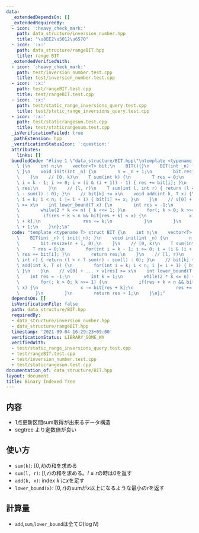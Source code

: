 ```yaml
---
data:
  _extendedDependsOn: []
  _extendedRequiredBy:
  - icon: ':heavy_check_mark:'
    path: data_structure/inversion_number.hpp
    title: "\u8EE2\u5012\u6570"
  - icon: ':x:'
    path: data_structure/rangeBIT.hpp
    title: range BIT
  _extendedVerifiedWith:
  - icon: ':heavy_check_mark:'
    path: test/inversion_number.test.cpp
    title: test/inversion_number.test.cpp
  - icon: ':x:'
    path: test/rangeBIT.test.cpp
    title: test/rangeBIT.test.cpp
  - icon: ':x:'
    path: test/static_range_inversions_query.test.cpp
    title: test/static_range_inversions_query.test.cpp
  - icon: ':x:'
    path: test/staticrangesum.test.cpp
    title: test/staticrangesum.test.cpp
  _isVerificationFailed: true
  _pathExtension: hpp
  _verificationStatusIcon: ':question:'
  attributes:
    links: []
  bundledCode: "#line 1 \"data_structure/BIT.hpp\"\ntemplate <typename T> struct BIT\
    \ {\n    int n;\n    vector<T> bit;\n    BIT(){}\n    BIT(int _n) { init(_n);\
    \ }\n    void init(int _n) {\n        n = _n + 1;\n        bit.resize(n + 1, 0);\n\
    \    }\n    // [0, k)\n    T sum(int k) {\n        T res = 0;\n        for(int\
    \ i = k - 1; i >= 0; i = (i & (i + 1)) - 1) { res += bit[i]; }\n        return\
    \ res;\n    }\n    // [l, r)\n    T sum(int l, int r) { return (l < r ? sum(r)\
    \ - sum(l) : 0); }\n    // bit[k] += x\n    void add(int k, T x) {\n        for(int\
    \ i = k; i < n; i |= i + 1) { bit[i] += x; }\n    }\n    // v[0] + ... + v[res]\
    \ >= x\n    int lower_bound(T x) {\n        int res = -1;\n        int k = 1;\n\
    \        while(2 * k <= n) { k <<= 1; }\n        for(; k > 0; k >>= 1) {\n   \
    \         if(res + k < n && bit[res + k] < x) {\n                x -= bit[res\
    \ + k];\n                res += k;\n            }\n        }\n        return res\
    \ + 1;\n    }\n};\n"
  code: "template <typename T> struct BIT {\n    int n;\n    vector<T> bit;\n    BIT(){}\n\
    \    BIT(int _n) { init(_n); }\n    void init(int _n) {\n        n = _n + 1;\n\
    \        bit.resize(n + 1, 0);\n    }\n    // [0, k)\n    T sum(int k) {\n   \
    \     T res = 0;\n        for(int i = k - 1; i >= 0; i = (i & (i + 1)) - 1) {\
    \ res += bit[i]; }\n        return res;\n    }\n    // [l, r)\n    T sum(int l,\
    \ int r) { return (l < r ? sum(r) - sum(l) : 0); }\n    // bit[k] += x\n    void\
    \ add(int k, T x) {\n        for(int i = k; i < n; i |= i + 1) { bit[i] += x;\
    \ }\n    }\n    // v[0] + ... + v[res] >= x\n    int lower_bound(T x) {\n    \
    \    int res = -1;\n        int k = 1;\n        while(2 * k <= n) { k <<= 1; }\n\
    \        for(; k > 0; k >>= 1) {\n            if(res + k < n && bit[res + k] <\
    \ x) {\n                x -= bit[res + k];\n                res += k;\n      \
    \      }\n        }\n        return res + 1;\n    }\n};"
  dependsOn: []
  isVerificationFile: false
  path: data_structure/BIT.hpp
  requiredBy:
  - data_structure/inversion_number.hpp
  - data_structure/rangeBIT.hpp
  timestamp: '2021-09-04 16:29:23+09:00'
  verificationStatus: LIBRARY_SOME_WA
  verifiedWith:
  - test/static_range_inversions_query.test.cpp
  - test/rangeBIT.test.cpp
  - test/inversion_number.test.cpp
  - test/staticrangesum.test.cpp
documentation_of: data_structure/BIT.hpp
layout: document
title: Binary Indexed Tree
---
```


## 内容
- 1点更新区間sum取得が出来るデータ構造
- segtree より定数倍が良い

## 使い方
- `sum(k)`: $[0, k)$の和を求める
- `sum(l, r)`: $[l, r)$の和を求める。$l \geq r$の時は0を返す
- `add(k, x)`: index $k$ に$x$を足す
- `lower_bound(x)`: $[0, r)$のsumが$x$以上になるような最小の$r$を返す

## 計算量
- `add`,`sum`,`lower_bound`は全て$O(\log{N})$